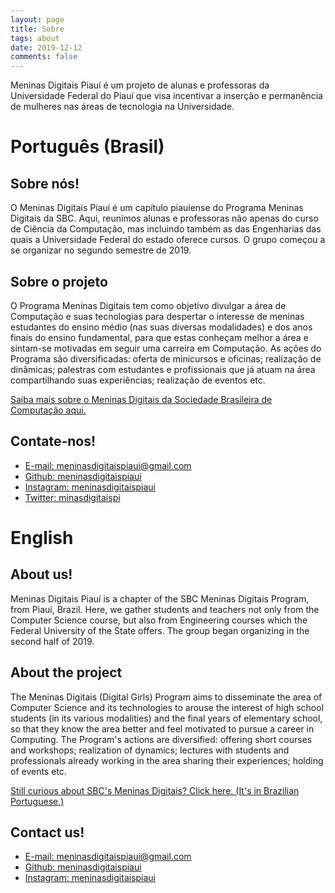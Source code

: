 ```yaml
---
layout: page
title: Sobre
tags: about
date: 2019-12-12
comments: false
---
```


Meninas Digitais Piauí é um projeto de alunas e professoras da Universidade Federal do Piauí que visa incentivar a inserção e permanência de mulheres nas áreas de tecnologia na Universidade.


# Português (Brasil)


## Sobre nós!
O Meninas Digitais Piauí é um capítulo piauiense do Programa Meninas Digitais da SBC. Aqui, reunimos alunas e professoras não apenas do curso de Ciência da Computação, mas incluindo também as das Engenharias das quais a Universidade Federal do estado oferece cursos. O grupo começou a se organizar no segundo semestre de 2019.


## Sobre o projeto
O Programa Meninas Digitais tem como objetivo divulgar a área de Computação e suas tecnologias para despertar o interesse de meninas estudantes do ensino médio (nas suas diversas modalidades) e dos anos finais do ensino fundamental, para que estas conheçam melhor a área e sintam-se motivadas em seguir uma carreira em Computação. As ações do Programa são diversificadas: oferta de minicursos e oficinas; realização de dinâmicas; palestras com estudantes e profissionais que já atuam na área compartilhando suas experiências; realização de eventos etc.


[Saiba mais sobre o Meninas Digitais da Sociedade Brasileira de Computação aqui.](http://meninas.sbc.org.br/)


## Contate-nos!
* [E-mail: meninasdigitaispiaui@gmail.com](mailto:meninasdigitaispiaui@gmail.com)
* [Github: meninasdigitaispiaui](https://github.com/meninasdigitaispiaui)
* [Instagram: meninasdigitaispiaui]()
* [Twitter: minasdigitaispi]()


# English


## About us!
Meninas Digitais Piauí is a chapter of the SBC Meninas Digitais Program, from Piauí, Brazil. Here, we gather students and teachers not only from the Computer Science course, but also from Engineering courses which the Federal University of the State offers. The group began organizing in the second half of 2019.


## About the project
The Meninas Digitais (Digital Girls) Program aims to disseminate the area of ​​Computer Science and its technologies to arouse the interest of high school students (in its various modalities) and the final years of elementary school, so that they know the area better and feel motivated to pursue a career in Computing. The Program's actions are diversified: offering short courses and workshops; realization of dynamics; lectures with students and professionals already working in the area sharing their experiences; holding of events etc.


[Still curious about SBC's Meninas Digitais? Click here. (It's in Brazilian Portuguese.)](http://meninas.sbc.org.br/)


## Contact us!
* [E-mail: meninasdigitaispiaui@gmail.com](mailto:meninasdigitaispiaui@gmail.com)
* [Github: meninasdigitaispiaui](https://github.com/meninasdigitaispiaui)
* [Instagram: meninasdigitaispiaui](https://www.instagram.com/meninasdigitaispiaui/)
